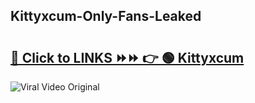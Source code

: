 
 ## Kittyxcum-Only-Fans-Leaked

# <h2><a href="https://clipsfans.com/Kittyxcum&ref=git">🔗 Click to LINKS ⏩⏩ 👉 🟢 Kittyxcum </a></h2>

<a href="https://clipsfans.com/Kittyxcum&ref=git" rel="nofollow" data-target="animated-image.originalLink"><img src="https://i.ibb.co.com/xMMVF88/686577567.gif" alt="Viral Video Original" style="max-width: 100%; display: inline-block;" data-target="animated-image.originalImage"></a>
